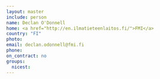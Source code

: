 ```yaml
---
layout: master
include: person
name: Declan O'Donnell
home: <a href="http://en.ilmatieteenlaitos.fi/">FMI</a>
country: "FI"
photo:
email: declan.odonnell@fmi.fi
phone:
on_contract: no
groups:
  nicest:
---
```


